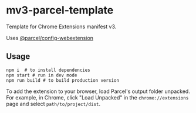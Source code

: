 mv3-parcel-template
===================

Template for Chrome Extensions manifest v3.

Uses [@parcel/config-webextension](https://parceljs.org/recipes/web-extension/)

Usage
-----

```shell
npm i  # to install dependencies
npm start # run in dev mode
npm run build # to build production version
```

To add the extension to your browser, load Parcel's output folder unpacked. For example, in Chrome, click "Load
Unpacked" in the `chrome://extensions` page and select `path/to/project/dist`.